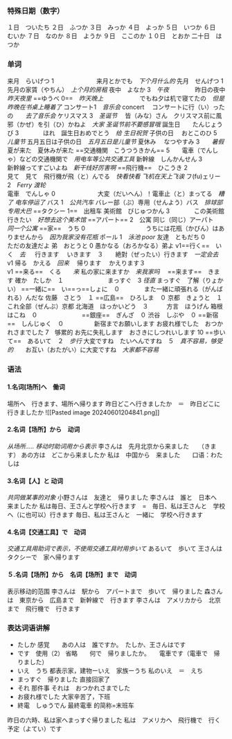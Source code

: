 ### 特殊日期（数字）
１日　ついたち
２日　ふつか
３日　みっか
４日　よっか
５日　いつか
６日　むいか
７日　なのか
８日　ようか
９日　ここのか
１０日　とおか
二十日　はつか　
### 单词
来月　らいげつ 1　　　　　　　来月とかでも　*下个月什么的*
先月　せんげつ  1　　　　　　　先月の家賃（やちん）　*上个月的房租*
夜中　よなか 3　*午夜*　　　    　昨日の夜中　*昨天夜里*
==ゆうべ 0==　*昨天晚上*　　　　　　でもね夕は机で寝てたの　*但是昨晚在书桌上睡着了*
コンサート1　*音乐会* concert   　コンサートに行（い）ったの　　*去了音乐会*
ケリスマス 3　*圣诞节*                 　皆（みな）さん　クリスマス前に風邪（かぜ）を引（ひ）かねよ　*大家 圣诞节前不要感冒哦*
誕生日　　たんじょうび 3　　　　ほれ　誕生日おめでとう　*给 生日祝贺*
子供の日 　おとこのひ 5　*儿童节*                      五月五日は子供の日　*五月五日是儿童节*
夏休み 　なつやすみ 3　　*暑假*                          夏が来た　夏休みが来た
==交通機関　こうつうきかん== 5　　電車（でんしゃ）などの交通機関で　*用电车等公共交通工具*
新幹線　しんかんせん 3　　　    新幹線ってすごいよね　*新干线好厉害啊*
==飛行機==　ひこうき 2　　　　　　見て　見て　飛行機が飛（と）んでる　*快看快看 飞机在天上飞诶*
フ(fu)ェリー 2　*Ferry 渡轮*            
電車　でんしゃ 0　　　　　　　大変（だいへん）！電車止（と）まってる　*糟了 电车停运了*
バス 1　*公共汽车*                          バレー部（ぶ）専用（せんよう）バス　*排球部专用大巴*
==タクシー 1==　出租车
美術館　びじゅつかん 3　　　　この美術館行きたい　*好想去这个美术馆*
==アパート== 2　公寓                          同じ（同じ）アーパト　*同一个公寓*
==家==　うち 0　　　　　　　　　　うちには花瓶（かびん）はありませんから　*因为我家没有花瓶*
ポール 1　*泳池 poor*
友達　ともだち 0　　　　　　　ただの友達だよ
弟　おとうと 0                             愚かなる（おろかなる）弟よ
v1==行く==　いく　*去*
　 行きます  　いきます　３　　絶對（ぜったい）行きます　*一定会去*
v1 帰る　かえる　*回来*
　帰ります 　かえります３                            
v1 ==来る==　くる　　*来*                    私の家に来ますか　*来我家吗*
　==来ます==　きます
確か　たしか　１　　　　　　　
まっすぐ　3 *径直*                          まっすぐ　了解（りょかい）
==一緒に==　い==っ==しょに　０　　　　また一緒に頑張れる（がんばれる）んだな
佐藤　さとう　１
==広島==　ひろしま　０
京都　きょうと　１　　　　　　これ全部（ぜんぶ）京都
北海道　ほっかいどう　３　　　方言　ほうげん
箱根　はこね　０　　　　　　　
==銀座==　ぎんざ　０
渋谷　しぶや　０
==新宿==　しんじゅく　０　　　　　新宿までお願いします
お疲れ様でした　おつかれさまでした 7　够累的
お先に失礼します　おさきにしつれいします 10
==歩いて==　あるいて　２　*步行*
大変ですね　たいへんですね　５　*真不容易，够受的*　　お互い（おたがい）に大変ですね　*大家都不容易*
### 语法
#### 1.名词[场所]へ　働词
場所へ　行きます、場所へ帰ります
昨日どこへ行きましたか　＝　昨日どこに行きましたか
![[Pasted image 20240601204841.png]]
#### 2.名词【场所】から　动词
*从场所..... 移动时助词用から表示*
李さんは　先月北京から来ました　　（きます）
あの方は　どこから来ましたか
私は　中国から　来ました　　口语：わたしは
#### 3.名词【人】と 动词
*共同做某事的对象*
小野さんは　友達と　帰りました
李さんは　誰と　日本へ　来ましたか
私は毎日、王さんと学校へ行きます　=　毎日、私は王さんと　学校へ（に也可以）行きます
毎日、私は王さんと　一緒に　学校へ行きます
#### 4.名词【交通工具】で　动词
*交通工具用助词で表示，不使用交通工具时用歩いて*
あるいて　歩いて
王さんは　タクシーで　家へ帰ります
#### ５.名词【场所】から　名词【场所】まで　动词
表示移动的范围
李さんは　駅から　アパートまで　歩いて　帰りました
森さんは　東京から　広島まで　新幹線で　行きます
李さんは　アメリカから　北京まで　飛行機で　行きます
### 表达词语讲解
+ たしか
感覚　　あの人は　誰ですか。　たしか、王さんはです
+ です　使用（2）
省略　　何で　帰りましたか。　　電車です（電車で　帰りました）
+ いえ　うち
都表示家，建物ーいえ　家族ーうち
私のいえ　＝　えち
+ まっすぐ　帰りました
直接回家了
+ それ
那件事  それは　おつかれさまでした
+ お疲れ様でした
大家辛苦了，下班
+ 終電　しゅうでん
最終電車 的简称=末班车

昨日の六時、私は家へまっすぐ帰りました
私は　アメリカへ　飛行機で　行く予定（よてい）です
